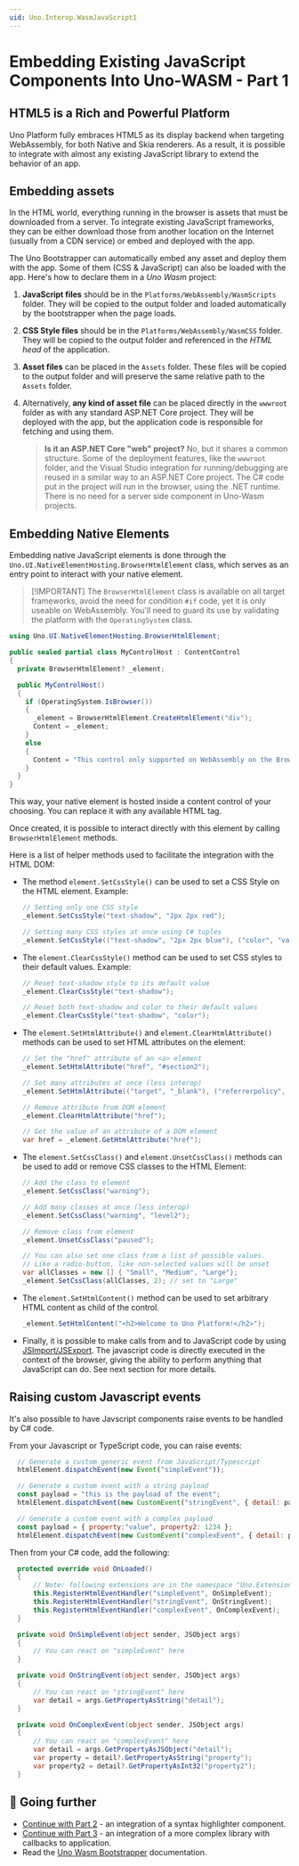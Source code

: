 ```yaml
---
uid: Uno.Interop.WasmJavaScript1
---
```


# Embedding Existing JavaScript Components Into Uno-WASM - Part 1

## HTML5 is a Rich and Powerful Platform

Uno Platform fully embraces HTML5 as its display backend when targeting WebAssembly, for both Native and Skia renderers. As a result, it is possible to integrate with almost any existing JavaScript library to extend the behavior of an app.

## Embedding assets

In the HTML world, everything running in the browser is assets that must be downloaded from a server. To integrate existing JavaScript frameworks, they can be either download those from another location on the Internet (usually from a CDN service) or embed and deployed with the app.

The Uno Bootstrapper can automatically embed any asset and deploy them with the app. Some of them (CSS & JavaScript) can also be loaded with the app. Here's how to declare them in a *Uno Wasm* project:

1. **JavaScript files** should be in the `Platforms/WebAssembly/WasmScripts` folder. They will be copied to the output folder and loaded automatically by the bootstrapper when the page loads.

2. **CSS Style files** should be in the `Platforms/WebAssembly/WasmCSS` folder. They will be copied to the output folder and referenced in the *HTML head* of the application.

3. **Asset files** can be placed in the `Assets` folder. These files will be copied to the output folder and will preserve the same relative path to the `Assets` folder.

4. Alternatively, **any kind of asset file** can be placed directly in the `wwwroot` folder as with any standard ASP.NET Core project. They will be deployed with the app, but the application code is responsible for fetching and using them.

   > **Is it an ASP.NET Core "web" project?**
   > No, but it shares a common structure. Some of the deployment features, like the `wwwroot` folder, and the Visual Studio integration for running/debugging are reused in a similar way to an ASP.NET Core project. The C# code put in the project will run in the browser, using the .NET runtime. There is no need for a server side component in Uno-Wasm projects.

## Embedding Native Elements

Embedding native JavaScript elements is done through the `Uno.UI.NativeElementHosting.BrowserHtmlElement` class, which serves as an entry point to interact with your native element.

> [!IMPORTANT] The `BrowserHtmlElement` class is available on all target frameworks, avoid the need for condition `#if` code, yet it is only useable on WebAssembly. You'll need to guard its use by validating the platform with the `OperatingSystem` class.

```csharp
using Uno.UI.NativeElementHosting.BrowserHtmlElement;

public sealed partial class MyControlHost : ContentControl
{
  private BrowserHtmlElement? _element;

  public MyControlHost()
  {
    if (OperatingSystem.IsBrowser())
    {
      _element = BrowserHtmlElement.CreateHtmlElement("div");
      Content = _element;
    }
    else
    {
      Content = "This control only supported on WebAssembly on the Browser";
    }
  }
}
```

This way, your native element is hosted inside a content control of your choosing. You can replace it with any available HTML tag.

Once created, it is possible to interact directly with this element by calling `BrowserHtmlElement` methods.

Here is a list of helper methods used to facilitate the integration with the HTML DOM:

* The method `element.SetCssStyle()` can be used to set a CSS Style on the HTML element. Example:

  ```csharp
  // Setting only one CSS style
  _element.SetCssStyle("text-shadow", "2px 2px red");

  // Setting many CSS styles at once using C# tuples
  _element.SetCssStyle(("text-shadow", "2px 2px blue"), ("color", "var(--app-fg-color1)"));
  ```

* The `element.ClearCssStyle()` method can be used to set CSS styles to their default values. Example:

  ```csharp
  // Reset text-shadow style to its default value
  _element.ClearCssStyle("text-shadow");

  // Reset both text-shadow and color to their default values
  _element.ClearCssStyle("text-shadow", "color");
  ```

* The `element.SetHtmlAttribute()` and `element.ClearHtmlAttribute()` methods can be used to set HTML attributes on the element:

  ```csharp
  // Set the "href" attribute of an <a> element
  _element.SetHtmlAttribute("href", "#section2");

  // Set many attributes at once (less interop)
  _element.SetHtmlAttribute(("target", "_blank"), ("referrerpolicy", "no-referrer"));

  // Remove attribute from DOM element
  _element.ClearHtmlAttribute("href");

  // Get the value of an attribute of a DOM element
  var href = _element.GetHtmlAttribute("href");
  ```

* The `element.SetCssClass()` and `element.UnsetCssClass()` methods can be used to add or remove CSS classes to the HTML Element:

  ```csharp
  // Add the class to element
  _element.SetCssClass("warning");

  // Add many classes at once (less interop)
  _element.SetCssClass("warning", "level2");

  // Remove class from element
  _element.UnsetCssClass("paused");

  // You can also set one class from a list of possible values.
  // Like a radio-button, like non-selected values will be unset
  var allClasses = new [] { "Small", "Medium", "Large"};
  _element.SetCssClass(allClasses, 2); // set to "Large"
  ```

* The `element.SetHtmlContent()` method can be used to set arbitrary HTML content as child of the control.

  ```csharp
  _element.SetHtmlContent("<h2>Welcome to Uno Platform!</h2>");
  ```

* Finally, it is possible to make calls from and to JavaScript code by using [JSImport/JSExport](xref:Uno.Wasm.Bootstrap.JSInterop). The javascript code is directly executed in the context of the browser, giving the ability to perform anything that JavaScript can do. See next section for more details.

## Raising custom Javascript events

It's also possible to have Javscript components raise events to be handled by C# code.

From your Javascript or TypeScript code, you can raise events:

```javascript
  // Generate a custom generic event from JavaScript/Typescript
  htmlElement.dispatchEvent(new Event("simpleEvent"));

  // Generate a custom event with a string payload
  const payload = "this is the payload of the event";
  htmlElement.dispatchEvent(new CustomEvent("stringEvent", { detail: payload }));

  // Generate a custom event with a complex payload
  const payload = { property:"value", property2: 1234 };
  htmlElement.dispatchEvent(new CustomEvent("complexEvent", { detail: payload }));
```

Then from your C# code, add the following:

```csharp
  protected override void OnLoaded()
  {
      // Note: following extensions are in the namespace "Uno.Extensions"
      this.RegisterHtmlEventHandler("simpleEvent", OnSimpleEvent);
      this.RegisterHtmlEventHandler("stringEvent", OnStringEvent);
      this.RegisterHtmlEventHandler("complexEvent", OnComplexEvent);
  }

  private void OnSimpleEvent(object sender, JSObject args)
  {
      // You can react on "simpleEvent" here
  }

  private void OnStringEvent(object sender, JSObject args)
  {
      // You can react on "stringEvent" here
      var detail = args.GetPropertyAsString("detail");
  }

  private void OnComplexEvent(object sender, JSObject args)
  {
      // You can react on "complexEvent" here
      var detail = args.GetPropertyAsJSObject("detail");
      var property = detail?.GetPropertyAsString("property");
      var property2 = detail?.GetPropertyAsInt32("property2");
  }
```

## 🔬 Going further

* [Continue with Part 2](xref:Uno.Interop.WasmJavaScript2) - an integration of a syntax highlighter component.
* [Continue with Part 3](xref:Uno.Interop.WasmJavaScript3) - an integration of a more complex library with callbacks to application.
* Read the [Uno Wasm Bootstrapper](xref:UnoWasmBootstrap.Overview) documentation.
